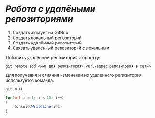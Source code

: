 # ***Работа с удалёными репозиториями***
1. Создать аккаунт на GitHub
2. Создать локальный репозиторий
3. Создать удалённый репозиторий
4. Связать удалённый репозиторий с локальным

Добавить удалённый репозиторий к проекту:
```
git remote add <имя для репозитория> <url-адрес репозитория в сети>
```
Для получения и слияния изменений из удалённого репозитория используется команда:
```
git pull
```
```C#
for(int i = 1; i < 10; i++)
{
    Console.WriteLine(i*i)
}
```